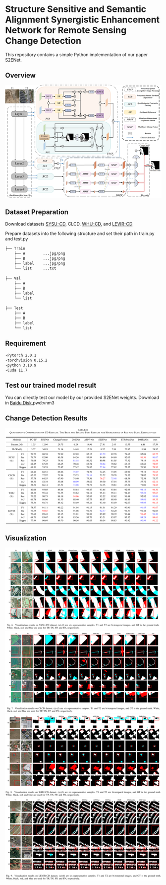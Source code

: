 # Structure Sensitive and Semantic Alignment Synergistic Enhancement  Network for Remote Sensing Change Detection
This repository contains a simple Python implementation of our paper S2ENet.

## Overview
![](https://github.com/ahaha-16/S2ENet/blob/main/S2ENet.png)

## Dataset Preparation
Download datasets [SYSU-CD](https://github.com/liumency/SYSU-CD), CLCD, [WHU-CD](http://gpcv.whu.edu.cn/data/building_dataset.html), and [LEVIR-CD](https://justchenhao.github.io/LEVIR/)

Prepare datasets into the following structure and set their path in train.py and test.py

    
    ├── Train
        ├── A        ...jpg/png
        ├── B        ...jpg/png
        ├── label    ...jpg/png
        └── list     ...txt
     
    ├── Val
        ├── A
        ├── B
        ├── label
        └── list
     
    ├── Test
        ├── A
        ├── B
        ├── label
        └── list
        
## Requirement


    -Pytorch 2.0.1  
    -torchvision 0.15.2  
    -python 3.10.9  
    -Cuda 11.7    

## Test our trained model result
You can directly test our model by our provided S2ENet weights. Download in [Baidu Disk](https://pan.baidu.com/s/1X6a2HmSAQhDV9A_JhtxKpg),pwd:vnm3

## Change Detection Results
![](https://github.com/ahaha-16/S2ENet/blob/main/change%20detection%20results/comparison.png)

## Visualization
![](https://github.com/ahaha-16/S2ENet/blob/main/change%20detection%20results/sysu.png)
![](https://github.com/ahaha-16/S2ENet/blob/main/change%20detection%20results/clcd.png)
![](https://github.com/ahaha-16/S2ENet/blob/main/change%20detection%20results/whu.png)
![](https://github.com/ahaha-16/S2ENet/blob/main/change%20detection%20results/levir.png)

